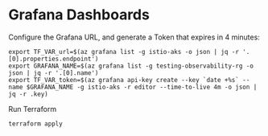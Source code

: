 # Grafana Dashboards

Configure the Grafana URL, and generate a Token that expires in 4 minutes:
```
export TF_VAR_url=$(az grafana list -g istio-aks -o json | jq -r '.[0].properties.endpoint')
export GRAFANA_NAME=$(az grafana list -g testing-observability-rg -o json | jq -r '.[0].name')
export TF_VAR_token=$(az grafana api-key create --key `date +%s` --name $GRAFANA_NAME -g istio-aks -r editor --time-to-live 4m -o json | jq -r .key)
```

Run Terraform

```
terraform apply
```
